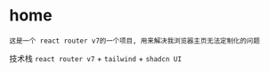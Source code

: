 # home

```
这是一个 react router v7的一个项目, 用来解决我浏览器主页无法定制化的问题
```

技术栈
`react router v7` + `tailwind` + `shadcn UI`
